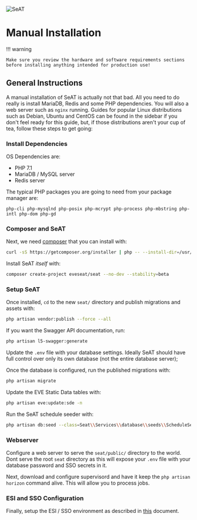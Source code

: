 ![SeAT](https://i.imgur.com/aPPOxSK.png)

# Manual Installation

!!! warning

    Make sure you review the hardware and software requirements sections before installing anything intended for production use!

## General Instructions

A manual installation of SeAT is actually not that bad. All you need to do really is install MariaDB, Redis and some PHP dependencies. You will also a web server such as `nginx` running. Guides for popular Linux distributions such as Debian, Ubuntu and CentOS can be found in the sidebar if you don't feel ready for this guide, but, if those distributions aren't your cup of tea, follow these steps to get going:

### Install Dependencies

OS Dependencies are:

- PHP 7.1
- MariaDB / MySQL server
- Redis server

The typical PHP packages you are going to need from your package manager are:

```text
php-cli php-mysqlnd php-posix php-mcrypt php-process php-mbstring php-intl php-dom php-gd
```

### Composer and SeAT

Next, we need [composer](https://getcomposer.org/) that you can install with:

```bash
curl -sS https://getcomposer.org/installer | php -- --install-dir=/usr/local/bin --filename=composer && hash -r
```

Install SeAT _itself_ with:

```bash
composer create-project eveseat/seat --no-dev --stability=beta
```

### Setup SeAT

Once installed, `cd` to the new `seat/` directory and publish migrations and assets with:

```bash
php artisan vendor:publish --force --all
```

If you want the Swagger API documentation, run:

```bash
php artisan l5-swagger:generate
```

Update the `.env` file with your database settings. Ideally SeAT should have full control over only its own database (not the entire database server);

Once the database is configured, run the published migrations with:

```bash
php artisan migrate
```

Update the EVE Static Data tables with:

```bash
php artisan eve:update:sde -n
```

Run the SeAT schedule seeder with:

```bash
php artisan db:seed --class=Seat\\Services\\database\\seeds\\ScheduleSeeder
```

### Webserver

Configure a web server to serve the `seat/public/` directory to the world. Dont serve the root `seat` directory as this will expose your `.env` file with your database password and SSO secrets in it.

Next, download and configure supervisord and have it keep the `php artisan horizon` command alive. This will allow you to process jobs.

### ESI and SSO Configuration

Finally, setup the ESI / SSO environment as described in [this](/guides/installation/basic_installation/esi/) document.

